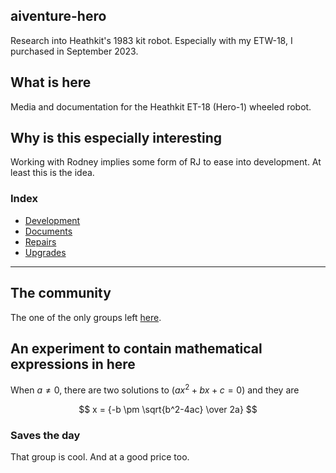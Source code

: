 ## aiventure-hero

Research into Heathkit's 1983 kit robot. Especially with my ETW-18, I purchased in September 2023.

## What is here

Media and documentation for the Heathkit ET-18 (Hero-1) wheeled robot.

## Why is this especially interesting

Working with Rodney implies some form of RJ to ease into development. At least this is the idea.

### Index

* [Development](/development/README.md)
* [Documents](/docs/README.md)
* [Repairs](/repairs/README.md)
* [Upgrades](/upgrades/README.md)

------

## The community

The one of the only groups left [here](https://groups.io/g/hero-owners).

## An experiment to contain mathematical expressions in here

When $a \ne 0$, there are two solutions to $(ax^2 + bx + c = 0)$ and they are 

$$ x = {-b \pm \sqrt{b^2-4ac} \over 2a} $$

### Saves the day

That group is cool. And at a good price too.
